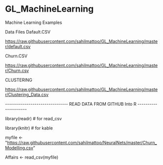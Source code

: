 # GL_MachineLearning
Machine Learning Examples


Data Files
Dafault.CSV

https://raw.githubusercontent.com/sahilmattoo/GL_MachineLearning/master/default.csv

Churn.CSV

https://raw.githubusercontent.com/sahilmattoo/GL_MachineLearning/master/Churn.csv

CLUSTERING

https://raw.githubusercontent.com/sahilmattoo/GL_MachineLearning/master/Clustering_Data.csv

-------------------------------- READ DATA FROM GITHUB Into R ---------------------

library(readr)  # for read_csv

library(knitr)  # for kable

myfile <- "https://raw.githubusercontent.com/sahilmattoo/NeuralNets/master/Churn_Modelling.csv"

Affairs <- read_csv(myfile)

